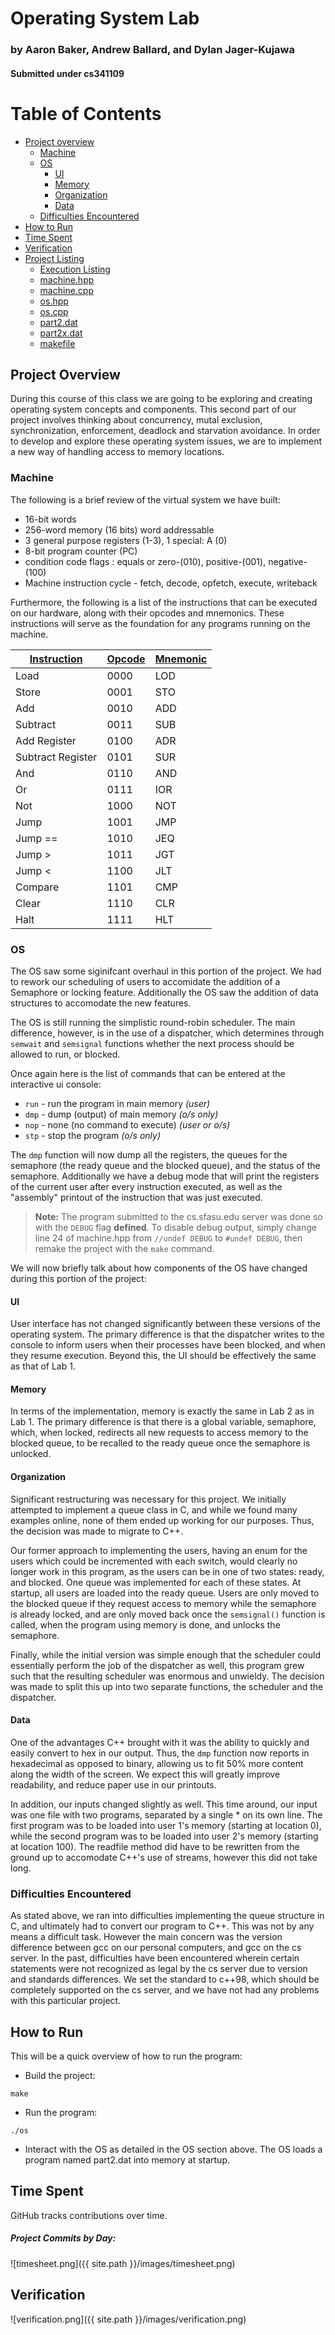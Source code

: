 # Operating System Lab

### by Aaron Baker, Andrew Ballard, and Dylan Jager-Kujawa

#### Submitted under cs341109

# Table of Contents
  - [Project overview](#project-overview)
    - [Machine](#machine)
    - [OS](#os)
      - [UI](#ui)
      - [Memory](#memory)
      - [Organization](#organization)
      - [Data](#data)
    - [Difficulties Encountered](#difficulties-encountered)
  - [How to Run](#how-to-run)
  - [Time Spent](#time-spent)
  - [Verification](#verification)
  - [Project Listing](#project-listing)
    - [Execution Listing](#out_txt)
    - [machine.hpp](#listing_machine_hpp)
    - [machine.cpp](#listing_machine_cpp)
    - [os.hpp](#listing_os_hpp)
    - [os.cpp](#listing_os_cpp)
    - [part2.dat](#listing_part2_dat)
    - [part2x.dat](#listing_part2x_dat)
    - [makefile](#listing_makefile)

## Project Overview
During this course of this class we are going to be exploring and creating operating system concepts and components. This second part of our project involves thinking about concurrency, mutal exclusion, synchronization, enforcement, deadlock and starvation avoidance. In order to develop and explore these operating system issues, we are to implement a new way of handling access to memory locations.

### Machine
The following is a brief review of the virtual system we have built:
 - 16-bit words
 - 256-word memory (16 bits) word addressable
 - 3 general purpose registers (1-3), 1 special: A (0)
 - 8-bit program counter (PC)
 - condition code flags : equals or zero-(010), positive-(001), negative-(100)
 - Machine instruction cycle - fetch, decode, opfetch, execute, writeback


Furthermore, the following is a list of the instructions that can be executed on our hardware, along with their opcodes and mnemonics. These instructions will serve as the foundation for any programs running on the machine.

| <u>Instruction</u> | <u>Opcode</u> | <u>Mnemonic</u> |
|--------------------|---------------|-----------------|
|Load                |0000           |LOD              |        
|Store               |0001           |STO              |
|Add                 |0010           |ADD              |
|Subtract            |0011           |SUB              |
|Add Register        |0100           |ADR              |
|Subtract Register   |0101           |SUR              |
|And                 |0110           |AND              |
|Or                  |0111           |IOR              |
|Not                 |1000           |NOT              |
|Jump                |1001           |JMP              |
|Jump ==             |1010           |JEQ              |
|Jump >              |1011           |JGT              |
|Jump <              |1100           |JLT              |
|Compare             |1101           |CMP              |
|Clear               |1110           |CLR              |
|Halt                |1111           |HLT              |

### OS
The OS saw some siginifcant overhaul in this portion of the project. We had to rework our scheduling of users to accomidate the addition of a Semaphore or locking feature. Additionally the OS saw the addition of data structures to accomodate the new features.

The OS is still running the simplistic round-robin scheduler. The main difference, however, is in the use of a dispatcher, which determines through `semwait` and `semsignal` functions whether the next process should be allowed to run, or blocked.

Once again here is the list of commands that can be entered at the interactive ui console:
 - `run` - run the program in main memory *(user)*
 - `dmp` - dump (output) of main memory *(o/s only)*
 - `nop` - none (no command to execute) *(user or o/s)*
 - `stp` - stop the program *(o/s only)*

The `dmp` function will now dump all the registers, the queues for the semaphore (the ready queue and the blocked queue), and the status of the semaphore. Additionally we have a debug mode that will print the registers of the current user after every instruction executed, as well as the "assembly" printout of the instruction that was just executed.

>**Note:** The program submitted to the cs.sfasu.edu server was done so with the `DEBUG` flag **defined**.  To disable debug output, simply change line 24 of machine.hpp from `//undef DEBUG` to `#undef DEBUG`, then remake the project with the `make` command.

We will now briefly talk about how components of the OS have changed during this portion of the project:

#### UI
User interface has not changed significantly between these versions of the operating system. The primary difference is that the dispatcher writes to the console to inform users when their processes have been blocked, and when they resume execution. Beyond this, the UI should be effectively the same as that of Lab 1.

#### Memory
In terms of the implementation, memory is exactly the same in Lab 2 as in Lab 1. The primary difference is that there is a global variable, semaphore, which, when locked, redirects all new requests to access memory to the blocked queue, to be recalled to the ready queue once the semaphore is unlocked.

#### Organization
Significant restructuring was necessary for this project. We initially attempted to implement a queue class in C, and while we found many examples online, none of them ended up working for our purposes. Thus, the decision was made to migrate to C++.

Our former approach to implementing the users, having an enum for the users which could be incremented with each switch, would clearly no longer work in this program, as the users can be in one of two states: ready, and blocked. One queue was implemented for each of these states. At startup, all users are loaded into the ready queue. Users are only moved to the blocked queue if they request access to memory while the semaphore is already locked, and are only moved back once the `semsignal()` function is called, when the program using memory is done, and unlocks the semaphore.

Finally, while the initial version was simple enough that the scheduler could essentially perform the job of the dispatcher as well, this program grew such that the resulting scheduler was enormous and unwieldy. The decision was made to split this up into two separate functions, the scheduler and the dispatcher.

#### Data
One of the advantages C++ brought with it was the ability to quickly and easily convert to hex in our output. Thus, the `dmp` function now reports in hexadecimal as opposed to binary, allowing us to fit 50% more content along the width of the screen. We expect this will greatly improve readability, and reduce paper use in our printouts.

In addition, our inputs changed slightly as well. This time around, our input was one file with two programs, separated by a single * on its own line. The first program was to be loaded into user 1's memory (starting at location 0), while the second program was to be loaded into user 2's memory (starting at location 100). The readfile method did have to be rewritten from the ground up to accomodate C++'s use of streams, however this did not take long.


### Difficulties Encountered
As stated above, we ran into difficulties implementing the queue structure in C, and ultimately had to convert our program to C++. This was not by any means a difficult task. However the main concern was the version difference between gcc on our personal computers, and gcc on the cs server. In the past, difficulties have been encountered wherein certain statements were not recognized as legal by the cs server due to version and standards differences. We set the standard to c++98, which should be completely supported on the cs server, and we have not had any problems with this particular project.

## How to Run
This will be a quick overview of how to run the program:
 - Build the project:
 ```
 make
 ```
 - Run the program:
 ```
 ./os
 ```
 - Interact with the OS as detailed in the OS section above. The OS loads a program named part2.dat into memory at startup.

## Time Spent
GitHub tracks contributions over time.
##### Project Commits by Day:
![timesheet.png]({{ site.path }}/images/timesheet.png)

## Verification
![verification.png]({{ site.path }}/images/verification.png)
